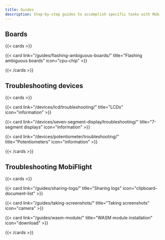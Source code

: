 ```yaml
---
title: Guides
description: Step-by-step guides to accomplish specific tasks with MobiFlight.
---
```


## Boards

{{< cards >}}

{{< card link="/guides/flashing-ambiguous-boards/" title="Flashing ambiguous boards" icon="cpu-chip" >}}

{{< /cards >}}

## Troubleshooting devices

{{< cards >}}

{{< card link="/devices/lcd/troubleshooting/" title="LCDs" icon="information" >}}

{{< card link="/devices/seven-segment-display/troubleshooting/" title="7-segment displays" icon="information" >}}

{{< card link="/devices/potentiometer/troubleshooting/" title="Potentiometers" icon="information" >}}

{{< /cards >}}

## Troubleshooting MobiFlight

{{< cards >}}

{{< card link="/guides/sharing-logs/" title="Sharing logs" icon="clipboard-document-list" >}}

{{< card link="/guides/taking-screenshots/" title="Taking screenshots" icon="camera" >}}

{{< card link="/guides/wasm-module/" title="WASM module installation" icon="download" >}}

{{< /cards >}}
